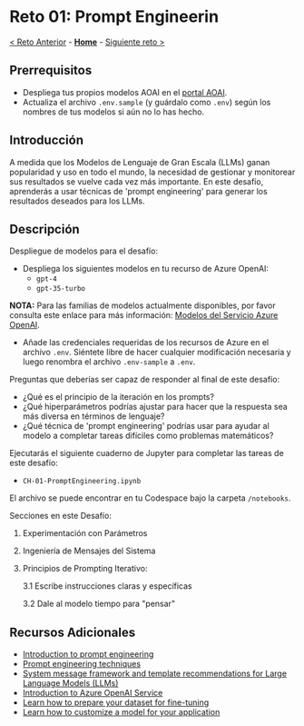 # Reto 01: Prompt Engineerin

[< Reto Anterior](./Challenge-00.md) -  **[Home](../README.md)** - [Siguiente reto >](./Challenge-02.md)

## Prerrequisitos

* Despliega tus propios modelos AOAI en el [portal AOAI](https://oai.azure.com/portal/).
* Actualiza el archivo `.env.sample` (y guárdalo como `.env`) según los nombres de tus modelos si aún no lo has hecho.

## Introducción

A medida que los Modelos de Lenguaje de Gran Escala (LLMs) ganan popularidad y uso en todo el mundo, la necesidad de gestionar y monitorear sus resultados se vuelve cada vez más importante. En este desafío, aprenderás a usar técnicas de 'prompt engineering' para generar los resultados deseados para los LLMs.

## Descripción
Despliegue de modelos para el desafío:
- Despliega los siguientes modelos en tu recurso de Azure OpenAI:
  - `gpt-4`
  - `gpt-35-turbo`

**NOTA:** Para las familias de modelos actualmente disponibles, por favor consulta este enlace para más información: [Modelos del Servicio Azure OpenAI](https://learn.microsoft.com/en-us/azure/ai-services/openai/concepts/models).

- Añade las credenciales requeridas de los recursos de Azure en el archivo ``.env``. Siéntete libre de hacer cualquier modificación necesaria y luego renombra el archivo `.env-sample` a `.env`.

Preguntas que deberías ser capaz de responder al final de este desafío:
- ¿Qué es el principio de la iteración en los prompts?
- ¿Qué hiperparámetros podrías ajustar para hacer que la respuesta sea más diversa en términos de lenguaje?
- ¿Qué técnica de 'prompt engineering' podrías usar para ayudar al modelo a completar tareas difíciles como problemas matemáticos?

Ejecutarás el siguiente cuaderno de Jupyter para completar las tareas de este desafío:
- `CH-01-PromptEngineering.ipynb`

El archivo se puede encontrar en tu Codespace bajo la carpeta `/notebooks`.

Secciones en este Desafío:
1. Experimentación con Parámetros
2. Ingeniería de Mensajes del Sistema
3. Principios de Prompting Iterativo:

   3.1 Escribe instrucciones claras y específicas
   
   3.2 Dale al modelo tiempo para "pensar"



## Recursos Adicionales
- [Introduction to prompt engineering](https://learn.microsoft.com/en-us/azure/cognitive-services/openai/concepts/prompt-engineering)
- [Prompt engineering techniques](https://learn.microsoft.com/en-us/azure/cognitive-services/openai/concepts/advanced-prompt-engineering?pivots=programming-language-chat-completions)
- [System message framework and template recommendations for Large Language Models (LLMs)](https://learn.microsoft.com/en-us/azure/cognitive-services/openai/concepts/system-message)
- [Introduction to Azure OpenAI Service](https://learn.microsoft.com/en-us/training/modules/explore-azure-openai/)
- [Learn how to prepare your dataset for fine-tuning](https://learn.microsoft.com/en-us/azure/cognitive-services/openai/how-to/prepare-dataset)
- [Learn how to customize a model for your application](https://learn.microsoft.com/en-us/azure/cognitive-services/openai/how-to/fine-tuning?pivots=programming-language-studio)
